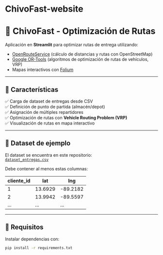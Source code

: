 # ChivoFast-website

# 🚚 ChivoFast - Optimización de Rutas

Aplicación en **Streamlit** para optimizar rutas de entrega utilizando:
- [OpenRouteService](https://openrouteservice.org) (cálculo de distancias y rutas con OpenStreetMap)
- [Google OR-Tools](https://developers.google.com/optimization) (algoritmos de optimización de rutas de vehículos, VRP)
- Mapas interactivos con [Folium](https://python-visualization.github.io/folium/)

---

## 🔹 Características
✅ Carga de dataset de entregas desde CSV  
✅ Definición de punto de partida (almacén/depot)  
✅ Asignación de múltiples repartidores  
✅ Optimización de rutas con **Vehicle Routing Problem (VRP)**  
✅ Visualización de rutas en mapa interactivo  

---

## 🔹 Dataset de ejemplo
El dataset se encuentra en este repositorio:  
[`dataset_entregas.csv`](https://github.com/Medb935/ChivoFast-website/blob/main/dataset_entregas.csv)

Debe contener al menos estas columnas:

| cliente_id | lat     | lng     |
|------------|---------|---------|
| 1          | 13.6929 | -89.2182 |
| 2          | 13.9942 | -89.5597 |
| ...        | ...     | ...      |

---

## 🔹 Requisitos
Instalar dependencias con:

```bash
pip install -r requirements.txt
